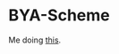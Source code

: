 BYA-Scheme
===============

Me doing [this](http://en.wikibooks.org/wiki/Write_Yourself_a_Scheme_in_48_Hours).
